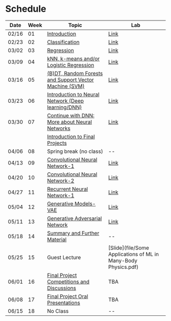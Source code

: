 Schedule
============================

|Date|Week|Topic|Lab|
|--|--|--|--|
|02/16|01|[Introduction](https://docs.google.com/presentation/d/1uUmY43CdW-BA5Nhx7iyqD42SU6m2fTaWL9a32SwGs-E/edit#slide=id.p)|[Link](https://www.kaggle.com/t/77eee93640364abe87deaf72cb31b582)|
|02/23|02|[Classification](https://docs.google.com/presentation/d/1DnEhneZKhNZ21QwKp6mDySC1Gs4vsoEbSUgIdi5gn5I/edit#slide=id.gc40c71273a_0_0)|[Link](https://www.kaggle.com/t/3febe16eb39b47a3b3d514ff25551e71)|
|03/02|03|[Regression](https://docs.google.com/presentation/d/1ed8K375hVn7yIsStQaioNtptTpiNDVGBeec3bp7iyLc/edit#slide=id.gc40c71273a_0_0)|[Link](https://www.kaggle.com/t/a6ead5ea156a4d3ba2fa22a9e1f87ebf)|
|03/09|04|[kNN, k-means and/or Logistic Regression](https://docs.google.com/presentation/d/1jihTtW9_vmNICURj6dOixXdrzvtz3MfC65uU70ublOg/edit#slide=id.gc40c71273a_0_0)|[Link](https://www.kaggle.com/c/phys591000-2022-week04/overview)|
|03/16|05|[(B)DT, Random Forests and Support Vector Machine (SVM)](https://docs.google.com/presentation/d/1MCuneN_v2XrWshx3YAoC8uudFyIypVpBh9J1lWNyFGk/edit#slide=id.gc40c71273a_0_0)|[Link](https://www.kaggle.com/c/phys591000-2022-week05/overview)|
|03/23|06|[Introduction to Neural Network (Deep learning/DNN)](https://docs.google.com/presentation/u/1/d/1Dxr5U8n_2ZZ37B0tlJrzPDn4swiTtaMmisZBzoXuihY/edit?usp=sharing)|[Link](https://www.kaggle.com/t/9eb01aaa41144c51ac059ee005d7c90e)|
|03/30|07|[Continue with DNN: More about Neural Networks](https://docs.google.com/presentation/d/13jbpvUEWV20-mKC-WmwwLQjfBBnDp5n33Mh64u85Jkk/edit#slide=id.gc40c71273a_0_0) |[Link](https://www.kaggle.com/t/ae3125f720fd499abfd0313ad9d38577)|
|||[Introduction to Final Projects](https://docs.google.com/presentation/d/1rc8vm0EHMvdowaIxEhofFEKWosXHySkw2ryGLHPyqyo/edit#slide=id.gf3bab43c99_0_0) ||
|04/06|08|Spring break (no class)|--|
|04/13|09|[Convolutional Neural Network-1](https://docs.google.com/presentation/d/1hY1izVRykpXuSEN235bzW0MG_XYRFNTIU8SFGI-gYbg/edit#slide=id.gc40c71273a_0_0)|[Link](https://www.kaggle.com/t/1a941580743a4da8a39ba95513a54067)|
|04/20|10|[Convolutional Neural Network-2](https://docs.google.com/presentation/d/1fVowTm5yBOnsqviSr58pOF34zEWgXU4mMzd4YZY-RhI/edit#slide=id.gc40c71273a_0_0)|[Link](https://www.kaggle.com/t/1021f422964f46e087487c477c21114d)|
|04/27|11|[Recurrent Neural Network-1](https://docs.google.com/presentation/d/1CboJJvgAdjvOAU9q2cgfQnyDLA3uNFY9eosP4mipvkk/edit#slide=id.gc40c71273a_0_0)|[Link](https://www.kaggle.com/t/7ec662b78d6f4dfc881515803016a4b0)|
|05/04|12|[Generative Models-VAE](https://docs.google.com/presentation/d/1smxsRsQSycbijUDxD4UOdrlDudN7GQTm3aLj2li-Cp4/edit#slide=id.g1269b845948_0_86)|[Link](https://www.kaggle.com/t/54612858123e407c880321201633e40e)|
|05/11|13|[Generative Adversarial Network](https://docs.google.com/presentation/d/1_CjdKU_eHhrXM9F2EPogO9gzBciRnsUY6zcDiXR8kx0/edit#slide=id.gc40c71273a_0_0)|[Link](https://www.kaggle.com/t/61e6fd6e5aeb407b94f24e580c3afb4e)|
|05/18|14|[Summary and Further Material ](https://docs.google.com/presentation/d/17fLml3BgV90jKuzog45aRy3-EMeOfcyoU_estKJ0xP4/edit#slide=id.gf3bab43c99_0_0)|--|
|05/25|15|Guest Lecture|[Slide](file/Some Applications of ML in Many-Body Physics.pdf)|
|06/01|16|[Final Project Competitions and Discussions](weeks/16.md)|TBA|
|06/08|17|[Final Project Oral Presentations](weeks/17.md)|TBA|
|06/15|18|No Class|--|
